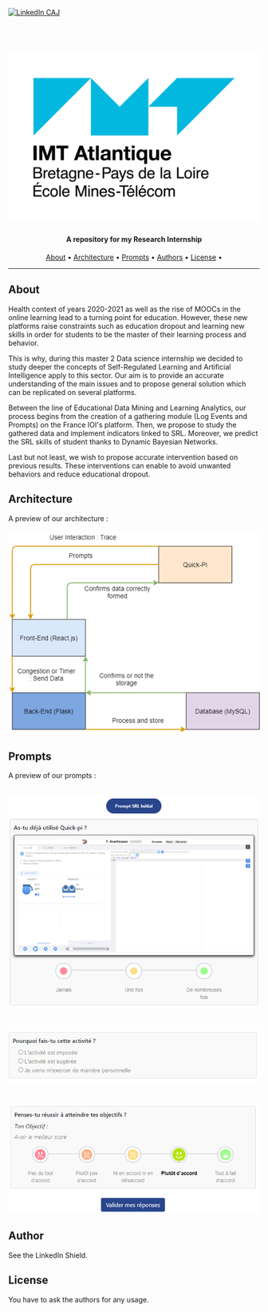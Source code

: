 [![LinkedIn CAJ][linkedin-shield]][linkedin-url]

<h1 align="center">
  <br>
  <a href="https://github.com/camilleAmaury/MasterThesisXcale.git"><img src="/images/imtAtlantique.png" alt="IMT Atlantique"></a>
</h1>

<h4 align="center">A repository for my Research Internship</h4>

<span align="center"></span>
      
<p align="center">
  <a href="#About">About</a> •
  <a href="#Architecture">Architecture</a> •
  <a href="#Prompts">Prompts</a> •
  <a href="#Authors">Authors</a> •
  <a href="#License">License</a> •
</p>

---

## About

Health context of years 2020-2021 as well as the rise of MOOCs in the online learning lead to a turning point for education. However, these new platforms raise constraints such as education dropout and learning new skills in order for students to be the master of their learning process and behavior.

This is why, during this master 2 Data science internship we decided to study deeper the concepts of Self-Regulated Learning and Artificial Intelligence apply to this sector. Our aim is to provide an accurate understanding of the main issues and to propose general solution which can be replicated on several platforms.

Between the line of Educational Data Mining and Learning Analytics, our process begins from the creation of a gathering module (Log Events and Prompts) on the France IOI's platform. Then, we propose to study the gathered data and implement indicators linked to SRL. Moreover, we predict the SRL skills of student thanks to Dynamic Bayesian Networks.

Last but not least, we wish to propose accurate intervention based on previous results. These interventions can enable to avoid unwanted behaviors and reduce educational dropout.

## Architecture

A preview of our architecture :

<h5 align="center">
  <img src="/images/interactions.png" alt="IMT Atlantique">
</h5>

## Prompts

A preview of our prompts :

<h5 align="center">
	<br>
  	<img src="/images/ordinal-nonlikert.PNG" alt="prompt-1">
</h5>
<h5 align="center">
	<br>
	<img src="/images/categorical.PNG" alt="prompt-3">
</h5>
<h5 align="center">
	<br>
	<img src="/images/ordinal-likert.PNG" alt="prompt-2">
</h5>


## Author

See the LinkedIn Shield.

## License

You have to ask the authors for any usage.

[linkedin-shield]: https://img.shields.io/badge/-LinkedIn-black.svg?style=flat-square&logo=linkedin&colorB=555
[linkedin-url]: https://www.linkedin.com/in/camille-amaury-juge/




